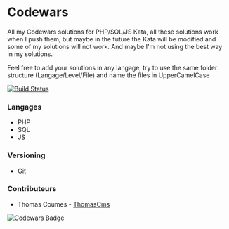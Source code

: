 # Codewars
All my Codewars solutions for PHP/SQL/JS Kata, all these solutions work when I push them, but maybe in the future the Kata will be modified and some of my solutions will not work. And maybe I'm not using the best way in my solutions.

Feel free to add your solutions in any langage, try to use the same folder structure (Langage/Level/File) and name the files in UpperCamelCase

[![Build Status](https://travis-ci.com/ThomasCms/CodewarsPHP-SQL-JS.png?branch=master)](https://travis-ci.com/ThomasCms/CodewarsPHP-SQL-JS)

### Langages
* PHP
* SQL
* JS

### Versioning
* Git
 
### Contributeurs
* Thomas Coumes - [ThomasCms](https://github.com/ThomasCms)

![Codewars Badge](https://www.codewars.com/users/ThomasCms/badges/large)
